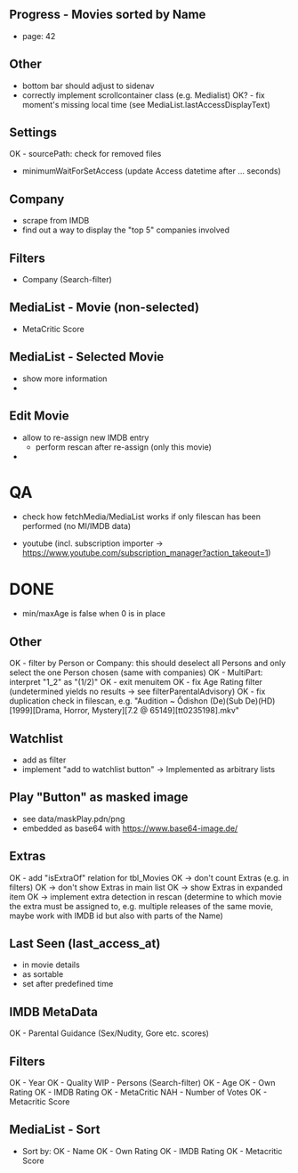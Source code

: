 ## Progress - Movies sorted by Name
- page: 42

## Other
- bottom bar should adjust to sidenav
- correctly implement scrollcontainer class (e.g. Medialist)
OK? - fix moment's missing local time (see MediaList.lastAccessDisplayText)

## Settings
OK - sourcePath: check for removed files
- minimumWaitForSetAccess (update Access datetime after ... seconds)

## Company
- scrape from IMDB
- find out a way to display the "top 5" companies involved

## Filters
- Company (Search-filter)


## MediaList - Movie (non-selected)
- MetaCritic Score

## MediaList - Selected Movie
- show more information
- 

## Edit Movie
- allow to re-assign new IMDB entry
    - perform rescan after re-assign (only this movie)
- 


# QA
- check how fetchMedia/MediaList works if only filescan has been performed (no MI/IMDB data)

- youtube (incl. subscription importer -> https://www.youtube.com/subscription_manager?action_takeout=1)






# DONE
- min/maxAge is false when 0 is in place

## Other
OK - filter by Person or Company: this should deselect all Persons and only select the one Person chosen (same with companies)
OK - MultiPart: interpret "1_2" as "(1/2)"
OK - exit menuitem
OK - fix Age Rating filter (undetermined yields no results -> see filterParentalAdvisory)
OK - fix duplication check in filescan, e.g. "Audition ~ Ôdishon (De)(Sub De)(HD)[1999][Drama, Horror, Mystery][7.2 @ 65149][tt0235198].mkv"

## Watchlist
- add as filter
- implement "add to watchlist button"
-> Implemented as arbitrary lists

## Play "Button" as masked image
- see data/maskPlay.pdn/png
- embedded as base64 with https://www.base64-image.de/

## Extras
OK - add "isExtraOf" relation for tbl_Movies
OK	-> don't count Extras (e.g. in filters)
OK	-> don't show Extras in main list
OK	-> show Extras in expanded item
OK	-> implement extra detection in rescan (determine to which movie the extra must be assigned to, e.g. multiple releases of the same movie, maybe work with IMDB id but also with parts of the Name)

## Last Seen (last_access_at)
- in movie details
- as sortable
- set after predefined time

## IMDB MetaData
OK - Parental Guidance (Sex/Nudity, Gore etc. scores)

## Filters
OK - Year
OK - Quality
WIP - Persons (Search-filter)
OK - Age
OK - Own Rating
OK - IMDB Rating
OK - MetaCritic
NAH - Number of Votes
OK - Metacritic Score

## MediaList - Sort
- Sort by:
OK    - Name
OK    - Own Rating
OK    - IMDB Rating
OK    - Metacritic Score
